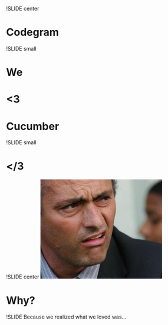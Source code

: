 !SLIDE center
# Codegram #

!SLIDE small
# We #
# <3 #
# Cucumber #

!SLIDE small
# </3 #

!SLIDE center
![Por que](mourinho.jpg)
# Why? #

!SLIDE
Because we realized what we loved was...
